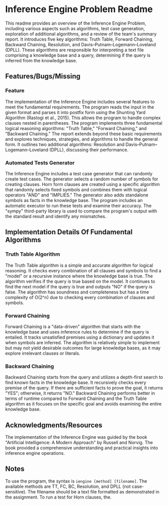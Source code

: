 # Inference Engine Problem Readme

This readme provides an overview of the Inference Engine Problem, including various aspects such as algorithms, test case generation, exploration of additional algorithms, and a review of the team's summary report. It introduces five key algorithms: Truth Table, Forward Chaining, Backward Chaining, Resolution, and Davis–Putnam–Logemann–Loveland (DPLL). These algorithms are responsible for interpreting a text file comprising a knowledge base and a query, determining if the query is inferred from the knowledge base.

## Features/Bugs/Missing

### Feature

The implementation of the Inference Engine includes several features to meet the fundamental requirements. The program reads the input in the given format and parses it into postfix form using the Shunting Yard Algorithm (Rastogi et al., 2015). This allows the program to handle complex clauses nested in parentheses. The program implements three fundamental logical reasoning algorithms: "Truth Table," "Forward Chaining," and "Backward Chaining." The report extends beyond these basic requirements and explores techniques, strategies, and algorithms to handle the general form. It outlines two additional algorithms: Resolution and Davis–Putnam–Logemann–Loveland (DPLL), discussing their performance.

### Automated Tests Generator

The Inference Engine includes a test case generator that can randomly create test cases. The generator selects a random number of symbols for creating clauses. Horn form clauses are created using a specific algorithm that randomly selects fixed symbols and combines them with logical operators "AND" and "IMPLIES." The generator also adds standalone symbols as facts in the knowledge base. The program includes an automatic executor to run these tests and examine their accuracy. The "sympy" third-party library is used to compare the program's output with the standard result and identify any mismatches.

## Implementation Details Of Fundamental Algorithms

### Truth Table Algorithm

The Truth Table algorithm is a simple and accurate algorithm for logical reasoning. It checks every combination of all clauses and symbols to find a "model" or a recursive instance where the knowledge base is true. The algorithm verifies if the query is true based on the model. It continues to find the next model if the query is true and outputs "NO" if the query is false. The algorithm has soundness and completeness but has a time complexity of O(2^n) due to checking every combination of clauses and symbols.

### Forward Chaining

Forward Chaining is a "data-driven" algorithm that starts with the knowledge base and uses inference rules to determine if the query is entailed. It tracks unsatisfied premises using a dictionary and updates it when symbols are inferred. The algorithm is relatively simple to implement but may not yield desirable outcomes for large knowledge bases, as it may explore irrelevant clauses or literals.

### Backward Chaining

Backward Chaining starts from the query and utilizes a depth-first search to find known facts in the knowledge base. It recursively checks every premise of the query. If there are sufficient facts to prove the goal, it returns "YES"; otherwise, it returns "NO." Backward Chaining performs better in terms of runtime compared to Forward Chaining and the Truth Table algorithm as it focuses on the specific goal and avoids examining the entire knowledge base.

## Acknowledgments/Resources

The implementation of the Inference Engine was guided by the book "Artificial Intelligence: A Modern Approach" by Russell and Norvig. The book provided a comprehensive understanding and practical insights into inference engine operations.

## Notes

To use the program, the syntax is `iengine [method] [filename]`. The available methods are TT, FC, BC, Resolution, and DPLL (not case-sensitive). The filename should be a text file formatted as demonstrated in the assignment. To run a test for Horn clauses, the.

